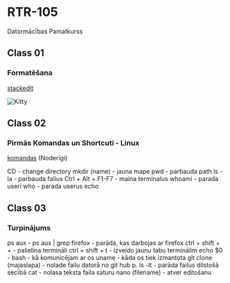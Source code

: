 # RTR-105
Datormācības Pamatkurss
## Class 01
### Formatēšana

[stackedit](https://stackedit.io/)

![Kitty](https://encrypted-tbn0.gstatic.com/images?q=tbn:ANd9GcRvcOLJDnoOoqr5euyFpwedM46P4iy4iQOeKg&usqp=CAU)

## Class 02
### Pirmās Komandas un Shortcuti - Linux
[komandas](https://www.hostinger.com/tutorials/linux-commands) (Noderīgi)

CD - change directory
mkdir (name) - jauna mape
pwd - parbauda path
ls -la - parbauda failus
Ctrl + Alt + F1-F7 - maina terminalus
whoami - parada useri
who - parada userus
echo

## Class 03
### Turpinājums
ps aux - 
ps aux | grep firefox - parāda, kas darbojas ar firefox
ctrl + shift + + - palielina termināli
ctrl + shift + t - izveido jaunu tabu terminālim
echo $0 - bash - kā komunicējam ar os
uname - kāda os tiek izmantota
git clone  (majaslapa) - nolade failu datorā no git hub p.
ls -lt - parāda failus dilstošā secībā
cat - nolasa teksta faila saturu
nano (filename) - atver editošanu
